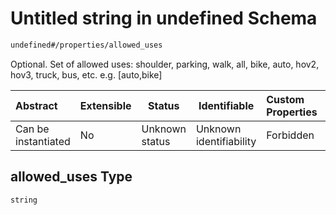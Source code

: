 # Untitled string in undefined Schema

```txt
undefined#/properties/allowed_uses
```

Optional. Set of allowed uses: shoulder, parking, walk, all, bike, auto, hov2, hov3, truck, bus, etc. e.g. [auto,bike]


| Abstract            | Extensible | Status         | Identifiable            | Custom Properties | Additional Properties | Access Restrictions | Defined In                                                              |
| :------------------ | ---------- | -------------- | ----------------------- | :---------------- | --------------------- | ------------------- | ----------------------------------------------------------------------- |
| Can be instantiated | No         | Unknown status | Unknown identifiability | Forbidden         | Allowed               | none                | [link.schema.json\*](../../out/link.schema.json "open original schema") |

## allowed_uses Type

`string`
